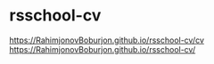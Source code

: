 # rsschool-cv
 https://RahimjonovBoburjon.github.io/rsschool-cv/cv
 https://RahimjonovBoburjon.github.io/rsschool-cv/